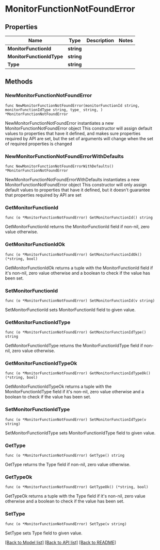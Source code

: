 # MonitorFunctionNotFoundError

## Properties

Name | Type | Description | Notes
------------ | ------------- | ------------- | -------------
**MonitorFunctionId** | **string** |  | 
**MonitorFunctionIdType** | **string** |  | 
**Type** | **string** |  | 

## Methods

### NewMonitorFunctionNotFoundError

`func NewMonitorFunctionNotFoundError(monitorFunctionId string, monitorFunctionIdType string, type_ string, ) *MonitorFunctionNotFoundError`

NewMonitorFunctionNotFoundError instantiates a new MonitorFunctionNotFoundError object
This constructor will assign default values to properties that have it defined,
and makes sure properties required by API are set, but the set of arguments
will change when the set of required properties is changed

### NewMonitorFunctionNotFoundErrorWithDefaults

`func NewMonitorFunctionNotFoundErrorWithDefaults() *MonitorFunctionNotFoundError`

NewMonitorFunctionNotFoundErrorWithDefaults instantiates a new MonitorFunctionNotFoundError object
This constructor will only assign default values to properties that have it defined,
but it doesn't guarantee that properties required by API are set

### GetMonitorFunctionId

`func (o *MonitorFunctionNotFoundError) GetMonitorFunctionId() string`

GetMonitorFunctionId returns the MonitorFunctionId field if non-nil, zero value otherwise.

### GetMonitorFunctionIdOk

`func (o *MonitorFunctionNotFoundError) GetMonitorFunctionIdOk() (*string, bool)`

GetMonitorFunctionIdOk returns a tuple with the MonitorFunctionId field if it's non-nil, zero value otherwise
and a boolean to check if the value has been set.

### SetMonitorFunctionId

`func (o *MonitorFunctionNotFoundError) SetMonitorFunctionId(v string)`

SetMonitorFunctionId sets MonitorFunctionId field to given value.


### GetMonitorFunctionIdType

`func (o *MonitorFunctionNotFoundError) GetMonitorFunctionIdType() string`

GetMonitorFunctionIdType returns the MonitorFunctionIdType field if non-nil, zero value otherwise.

### GetMonitorFunctionIdTypeOk

`func (o *MonitorFunctionNotFoundError) GetMonitorFunctionIdTypeOk() (*string, bool)`

GetMonitorFunctionIdTypeOk returns a tuple with the MonitorFunctionIdType field if it's non-nil, zero value otherwise
and a boolean to check if the value has been set.

### SetMonitorFunctionIdType

`func (o *MonitorFunctionNotFoundError) SetMonitorFunctionIdType(v string)`

SetMonitorFunctionIdType sets MonitorFunctionIdType field to given value.


### GetType

`func (o *MonitorFunctionNotFoundError) GetType() string`

GetType returns the Type field if non-nil, zero value otherwise.

### GetTypeOk

`func (o *MonitorFunctionNotFoundError) GetTypeOk() (*string, bool)`

GetTypeOk returns a tuple with the Type field if it's non-nil, zero value otherwise
and a boolean to check if the value has been set.

### SetType

`func (o *MonitorFunctionNotFoundError) SetType(v string)`

SetType sets Type field to given value.



[[Back to Model list]](../README.md#documentation-for-models) [[Back to API list]](../README.md#documentation-for-api-endpoints) [[Back to README]](../README.md)


